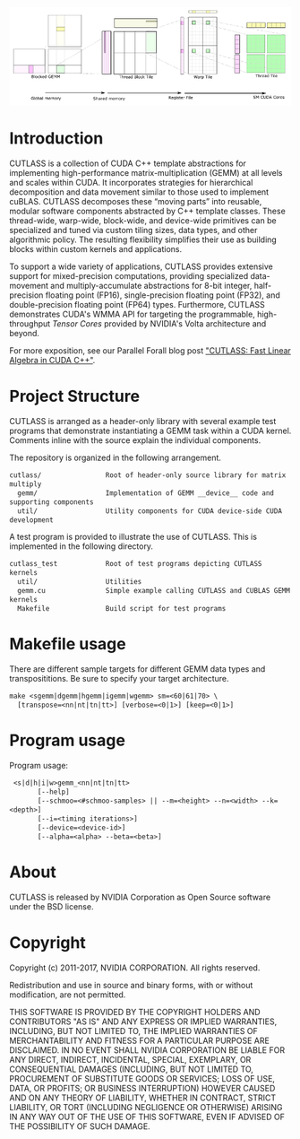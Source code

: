 ![ALT](/media/fig-09-complete-hierarchy.png "Complete CUDA GEMM decomposition")

# Introduction

CUTLASS is a collection of CUDA C++ template abstractions for implementing 
high-performance matrix-multiplication (GEMM) at all levels and scales within CUDA. 
It incorporates strategies for hierarchical decomposition and data movement similar 
to those used to implement cuBLAS.  CUTLASS decomposes these “moving parts” into 
reusable, modular software components abstracted by C++ template classes.  These
thread-wide, warp-wide, block-wide, and device-wide primitives can be specialized 
and tuned via custom tiling sizes, data types, and other algorithmic policy. The 
resulting flexibility simplifies their use as building blocks within custom kernels 
and applications.

To support a wide variety of applications, CUTLASS provides extensive support for
mixed-precision computations, providing specialized data-movement and 
multiply-accumulate abstractions for 8-bit integer, half-precision floating 
point (FP16), single-precision floating point (FP32), and double-precision floating 
point (FP64) types.  Furthermore, CUTLASS demonstrates CUDA's WMMA API for targeting
the programmable, high-throughput _Tensor Cores_ provided by NVIDIA's Volta architecture 
and beyond.

For more exposition, see our Parallel Forall blog post ["CUTLASS: Fast Linear Algebra 
in CUDA C++"](https://devblogs.nvidia.com/parallelforall/cutlass-linear-algebra-cuda). 

# Project Structure

CUTLASS is arranged as a header-only library with several example test programs
that demonstrate instantiating a GEMM task within a CUDA kernel. Comments inline
with the source explain the individual components.

The repository is organized in the following arrangement.

    cutlass/                Root of header-only source library for matrix multiply
      gemm/                 Implementation of GEMM __device__ code and supporting components
      util/                 Utility components for CUDA device-side CUDA development

A test program is provided to illustrate the use of CUTLASS. This is implemented
in the following directory.

    cutlass_test            Root of test programs depicting CUTLASS kernels
      util/                 Utilities
      gemm.cu               Simple example calling CUTLASS and CUBLAS GEMM kernels
      Makefile              Build script for test programs


# Makefile usage

There are different sample targets for different GEMM data types and
transposititions.  Be sure to specify your target architecture.

    make <sgemm|dgemm|hgemm|igemm|wgemm> sm=<60|61|70> \
      [transpose=<nn|nt|tn|tt>] [verbose=<0|1>] [keep=<0|1>]


# Program usage

 Program usage:

     <s|d|h|i|w>gemm_<nn|nt|tn|tt>
           [--help]
           [--schmoo=<#schmoo-samples> || --m=<height> --n=<width> --k=<depth>]
           [--i=<timing iterations>]
           [--device=<device-id>]
           [--alpha=<alpha> --beta=<beta>]


# About

CUTLASS is released by NVIDIA Corporation as Open Source software under the
BSD license.


# Copyright

Copyright (c) 2011-2017, NVIDIA CORPORATION.  All rights reserved.

Redistribution and use in source and binary forms, with or without
modification, are not permitted.

THIS SOFTWARE IS PROVIDED BY THE COPYRIGHT HOLDERS AND CONTRIBUTORS "AS IS" AND
ANY EXPRESS OR IMPLIED WARRANTIES, INCLUDING, BUT NOT LIMITED TO, THE IMPLIED
WARRANTIES OF MERCHANTABILITY AND FITNESS FOR A PARTICULAR PURPOSE ARE
DISCLAIMED. IN NO EVENT SHALL NVIDIA CORPORATION BE LIABLE FOR ANY
DIRECT, INDIRECT, INCIDENTAL, SPECIAL, EXEMPLARY, OR CONSEQUENTIAL DAMAGES
(INCLUDING, BUT NOT LIMITED TO, PROCUREMENT OF SUBSTITUTE GOODS OR SERVICES;
LOSS OF USE, DATA, OR PROFITS; OR BUSINESS INTERRUPTION) HOWEVER CAUSED AND
ON ANY THEORY OF LIABILITY, WHETHER IN CONTRACT, STRICT LIABILITY, OR TORT
(INCLUDING NEGLIGENCE OR OTHERWISE) ARISING IN ANY WAY OUT OF THE USE OF THIS
SOFTWARE, EVEN IF ADVISED OF THE POSSIBILITY OF SUCH DAMAGE.
